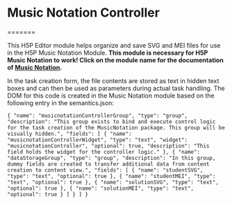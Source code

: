 # Music Notation Controller
=======

This H5P Editor module helps organize and save SVG and MEI files for use in the H5P Music Notation Module.
**This module is necessary for H5P Music Notation to work! Click on the module name for the documentation of [Music Notation](https://github.com/H5P-MusicNotation/H5P-MusicNotation).**

In the task creation form, the file contents are stored as text in hidden text boxes and can then be used as parameters during actual task handling. 
The DOM for this code is created in the Music Notation module based on the following entry in the semantics.json:

`
{
    "name": "musicnotationControllerGroup",
    "type": "group",
    "description": "This group exists to bind and execute control logic for the task creation of the MusicNotation package. This group will be visually hidden.",
    "fields": [
        {
            "name": "musicnotationControllerWidget",
            "type": "text",
            "widget": "musicnotationController",
            "optional": true,
            "description": "This field holds the widget for the controller logic."
        },
        {
            "name": "dataStorageGroup",
            "type": "group",
            "description": "In this group, dummy fields are created to transfer additional data from content creation to content view.",
            "fields": [
                {
                    "name": "studentSVG",
                    "type": "text",
                    "optional": true
                },
                {
                    "name": "studentMEI",
                    "type": "text",
                    "optional": true
                },
                {
                    "name": "solutionSVG",
                    "type": "text",
                    "optional": true
                },
                {
                    "name": "solutionMEI",
                    "type": "text",
                    "optional": true
                }
            ]
        }
    ]
}
`